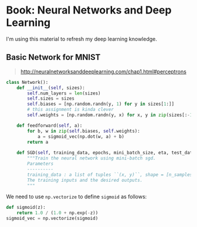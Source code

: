 <!-- toc -->
# Book: Neural Networks and Deep Learning

I'm using this material to refresh my deep learning knowledge. 

## Basic Network for MNIST

> http://neuralnetworksanddeeplearning.com/chap1.html#perceptrons

```python
class Network():
	def __init__(self, sizes):
		self.num_layers = len(sizes)
		self.sizes = sizes
		self.biases = [np.random.randn(y, 1) for y in sizes[1:]]
		# this assignment is kinda clever
		self.weights = [np.random.randn(y, x) for x, y in zip(sizes[:-1], sizes[1:])]

	def feedforward(self, a):
		for b, w in zip(self.biases, self.weights):
			a = sigmoid_vec(np.dot(w, a) + b)
		return a
	
	def SGD(self, training_data, epochs, mini_batch_size, eta, test_data=None):
		"""Train the neural network using mini-batch sgd.
		Parameters
		----------
		training_data :	a list of tuples ``(x, y)``, shape = [n_samples, n_features]
		The training inputs and the desired outputs.
		"""
```
We need to use `np.vectorize` to define `sigmoid` as follows:
```python
def sigmoid(z):
	return 1.0 / (1.0 + np.exp(-z))
sigmoid_vec = np.vectorize(sigmoid)
```


